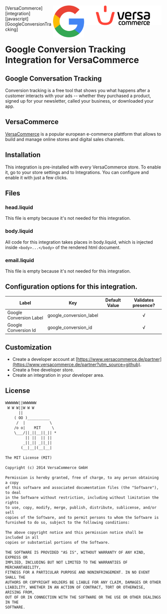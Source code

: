 [<img src="versacommerce.png" width="250px" align="right" alt="VersaCommerce.de">](https://www.versacommerce.de/?utm_source=github)
[<img src="google.png" width="100px" align="right" alt="support.google.com/google-ads">](https://support.google.com/google-ads/answer/1722054?hl=en/?utm_source=www.versacommerce.de)

[VersaCommerce] [integration] [javascript] [GoogleConversionTracking]

# Google Conversion Tracking Integration for VersaCommerce

## Google Conversation Tracking
Conversion tracking is a free tool that shows you what happens after a customer interacts with your ads -- whether they purchased a product, signed up for your newsletter, called your business, or downloaded your app.

## VersaCommerce

[VersaCommerce](https://www.versacommerce.de/?utm_source=github) is a popular european e-commerce plattform that allows to build and manage online stores and digital sales channels.

## Installation
This integration is pre-installed with every VersaCommerce store. To enable it, go to your store settings and to Integrations. You can configure and enable it with just a few clicks.

## Files

### head.liquid
This file is empty because it's not needed for this integration.

### body.liquid
All code for this integration takes places in body.liquid, which is injected inside ```<body>...</body>``` of the rendered html document.

### email.liquid
This file is empty because it's not needed for this integration.

## Configuration options for this integration.
| Label                     | Key                     | Default Value | Validates presence? |
| ------------------------- | ----------------------- | ------------- | :-----------------: |
| Google Conversion Label   | google_conversion_label |               |         √           |
| Google Conversion Id      | google_conversion_id    |               |         √           |


##  Customization
* Create a developer account at [https://www.versacommerce.de/partner](https://www.versacommerce.de/partner?utm_source=github).
* Create a free developer store.
* Create an integration in your developer area.

## License

```
WWWWWW||WWWWWW
 W W W||W W W
      ||
    ( OO )__________
     /  |           \
    /o o|    MIT     \
    \___/||_||__||_|| *
         || ||  || ||
        _||_|| _||_||
       (__|__|(__|__|

The MIT License (MIT)

Copyright (c) 2014 VersaCommerce GmbH

Permission is hereby granted, free of charge, to any person obtaining a copy
of this software and associated documentation files (the "Software"), to deal
in the Software without restriction, including without limitation the rights
to use, copy, modify, merge, publish, distribute, sublicense, and/or sell
copies of the Software, and to permit persons to whom the Software is
furnished to do so, subject to the following conditions:

The above copyright notice and this permission notice shall be included in all
copies or substantial portions of the Software.

THE SOFTWARE IS PROVIDED "AS IS", WITHOUT WARRANTY OF ANY KIND, EXPRESS OR
IMPLIED, INCLUDING BUT NOT LIMITED TO THE WARRANTIES OF MERCHANTABILITY,
FITNESS FOR A PARTICULAR PURPOSE AND NONINFRINGEMENT. IN NO EVENT SHALL THE
AUTHORS OR COPYRIGHT HOLDERS BE LIABLE FOR ANY CLAIM, DAMAGES OR OTHER
LIABILITY, WHETHER IN AN ACTION OF CONTRACT, TORT OR OTHERWISE, ARISING FROM,
OUT OF OR IN CONNECTION WITH THE SOFTWARE OR THE USE OR OTHER DEALINGS IN THE
SOFTWARE.
```
